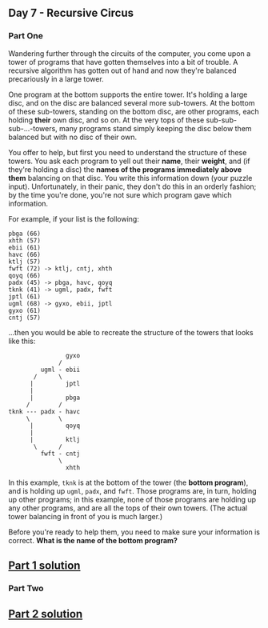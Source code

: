 ## Day 7 - Recursive Circus

### Part One

Wandering further through the circuits of the computer, you come upon a tower of programs that
have gotten themselves into a bit of trouble. A recursive algorithm has gotten out of hand
and now they're balanced precariously in a large tower.

One program at the bottom supports the entire tower. It's holding a large disc, and on the disc are
balanced several more sub-towers. At the bottom of these sub-towers, standing on the bottom disc,
are other programs, each holding **their** own disc, and so on. At the very tops of these
sub-sub-sub-...-towers, many programs stand simply keeping the disc below them balanced but with
no disc of their own.

You offer to help, but first you need to understand the structure of these towers. You ask
each program to yell out their **name**, their **weight**, and (if they're holding a disc)
the **names of the programs immediately above them** balancing on that disc. You write this
information down (your puzzle input). Unfortunately, in their panic, they don't do this in an
orderly fashion; by the time you're done, you're not sure which program gave which information.

For example, if your list is the following:

```
pbga (66)
xhth (57)
ebii (61)
havc (66)
ktlj (57)
fwft (72) -> ktlj, cntj, xhth
qoyq (66)
padx (45) -> pbga, havc, qoyq
tknk (41) -> ugml, padx, fwft
jptl (61)
ugml (68) -> gyxo, ebii, jptl
gyxo (61)
cntj (57)
```

...then you would be able to recreate the structure of the towers that looks like this:

```
                gyxo
              /
         ugml - ebii
       /      \
      |         jptl
      |
      |         pbga
     /        /
tknk --- padx - havc
     \        \
      |         qoyq
      |
      |         ktlj
       \      /
         fwft - cntj
              \
                xhth
```

In this example, `tknk` is at the bottom of the tower (the **bottom program**), and is holding up
`ugml`, `padx`, and `fwft`. Those programs are, in turn, holding up other programs; in this example,
none of those programs are holding up any other programs, and are all the tops of their own towers.
(The actual tower balancing in front of you is much larger.)

Before you're ready to help them, you need to make sure your information is correct.
**What is the name of the bottom program?**

[Part 1 solution][1]
--------------------

### Part Two


[Part 2 solution][2]
--------------------


[1]: part_1.py
[2]: part_2.py
